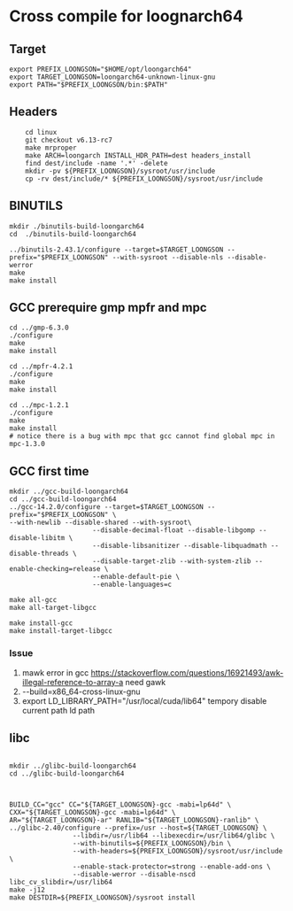 # Cross compile for loognarch64
 
## Target
```
export PREFIX_LOONGSON="$HOME/opt/loongarch64"
export TARGET_LOONGSON=loongarch64-unknown-linux-gnu
export PATH="$PREFIX_LOONGSON/bin:$PATH"
```

## Headers
```
	cd linux 
	git checkout v6.13-rc7
	make mrproper
	make ARCH=loongarch INSTALL_HDR_PATH=dest headers_install
	find dest/include -name '.*' -delete
	mkdir -pv ${PREFIX_LOONGSON}/sysroot/usr/include
	cp -rv dest/include/* ${PREFIX_LOONGSON}/sysroot/usr/include

```

## BINUTILS
```
mkdir ./binutils-build-loongarch64
cd  ./binutils-build-loongarch64

../binutils-2.43.1/configure --target=$TARGET_LOONGSON --prefix="$PREFIX_LOONGSON" --with-sysroot --disable-nls --disable-werror
make
make install

```


## GCC prerequire gmp mpfr and mpc
```
cd ../gmp-6.3.0
./configure
make 
make install 

cd ../mpfr-4.2.1
./configure
make 
make install 

cd ../mpc-1.2.1
./configure
make 
make install 
# notice there is a bug with mpc that gcc cannot find global mpc in mpc-1.3.0

```


## GCC first time
```
mkdir ../gcc-build-loongarch64
cd ../gcc-build-loongarch64
../gcc-14.2.0/configure --target=$TARGET_LOONGSON --prefix="$PREFIX_LOONGSON" \
--with-newlib --disable-shared --with-sysroot\
		             --disable-decimal-float --disable-libgomp --disable-libitm \
		             --disable-libsanitizer --disable-libquadmath --disable-threads \
		             --disable-target-zlib --with-system-zlib --enable-checking=release \
		             --enable-default-pie \
		             --enable-languages=c

make all-gcc
make all-target-libgcc

make install-gcc
make install-target-libgcc

```
### Issue 
1. mawk error in gcc https://stackoverflow.com/questions/16921493/awk-illegal-reference-to-array-a need gawk
2. --build=x86_64-cross-linux-gnu 
3. export LD_LIBRARY_PATH="/usr/local/cuda/lib64" tempory disable current path ld path

## libc
```

mkdir ../glibc-build-loongarch64
cd ../glibc-build-loongarch64



BUILD_CC="gcc" CC="${TARGET_LOONGSON}-gcc -mabi=lp64d" \
CXX="${TARGET_LOONGSON}-gcc -mabi=lp64d" \
AR="${TARGET_LOONGSON}-ar" RANLIB="${TARGET_LOONGSON}-ranlib" \
../glibc-2.40/configure --prefix=/usr --host=${TARGET_LOONGSON} \
				--libdir=/usr/lib64 --libexecdir=/usr/lib64/glibc \
				--with-binutils=${PREFIX_LOONGSON}/bin \
				--with-headers=${PREFIX_LOONGSON}/sysroot/usr/include \
				--enable-stack-protector=strong --enable-add-ons \
				--disable-werror --disable-nscd libc_cv_slibdir=/usr/lib64 
make -j12
make DESTDIR=${PREFIX_LOONGSON}/sysroot install

```

